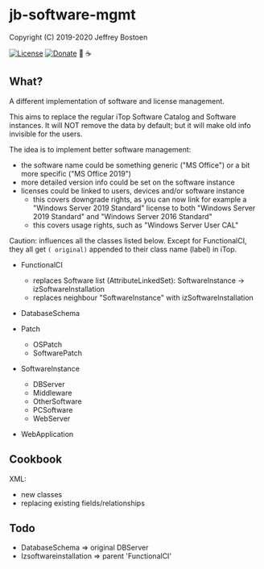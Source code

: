 # jb-software-mgmt
Copyright (C) 2019-2020 Jeffrey Bostoen

[![License](https://img.shields.io/github/license/jbostoen/iTop-custom-extensions)](https://github.com/jbostoen/iTop-custom-extensions/blob/master/license.md)
[![Donate](https://img.shields.io/badge/Donate-PayPal-green.svg)](https://www.paypal.me/jbostoen)
🍻 ☕

## What?
A different implementation of software and license management.

This aims to replace the regular iTop Software Catalog and Software instances.
It will NOT remove the data by default; but it will make old info invisible for the users.

The idea is to implement better software management:
* the software name could be something generic ("MS Office") or a bit more specific ("MS Office 2019")
* more detailed version info could be set on the software instance
* licenses could be linked to users, devices and/or software instance
  * this covers downgrade rights, as you can now link for example a "Windows Server 2019 Standard" license to both "Windows Server 2019 Standard" and "Windows Server 2016 Standard"
  * this covers usage rights, such as "Windows Server User CAL"
  
Caution: influences all the classes listed below.
Except for FunctionalCI, they all get ```( original)``` appended to their class name (label) in iTop.

* FunctionalCI
  * replaces Software list (AttributeLinkedSet): SoftwareInstance -> izSoftwareInstallation
  * replaces neighbour "SoftwareInstance" with izSoftwareInstallation

* DatabaseSchema
* Patch
  * OSPatch
  * SoftwarePatch
* SoftwareInstance
  * DBServer
  * Middleware
  * OtherSoftware
  * PCSoftware
  * WebServer
* WebApplication


## Cookbook

XML:
* new classes
* replacing existing fields/relationships

## Todo
* DatabaseSchema => original DBServer
* Izsoftwareinstallation => parent 'FunctionalCI'


